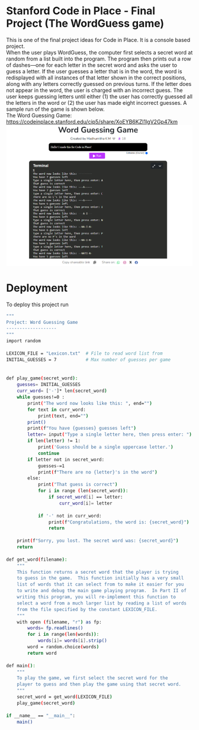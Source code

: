 # Stanford Code in Place - Final Project (The WordGuess game)
This is one of the final project ideas for Code in Place. It is a console based project.
<br>
When the user plays WordGuess, the computer first selects a secret word at random from a list built into the program. The program then prints out a row of dashes—one for each letter in the secret word and asks the user to guess a letter. If the user guesses a letter that is in the word, the word is redisplayed with all instances of that letter shown in the correct positions, along with any letters correctly guessed on previous turns. If the letter does not appear in the word, the user is charged with an incorrect guess. The user keeps guessing letters until either (1) the user has correctly guessed all the letters in the word or (2) the user has made eight incorrect guesses. A sample run of the game is shown below.
<br>
The Word Guessing Game: https://codeinplace.stanford.edu/cip5/share/XoEYB6KZI1lgV2Gp47km
<br>
<img src="https://github.com/madhumi2611/code-in-place-final-project/blob/main/SampleRun.png">
<br>
# Deployment
To deploy this project run
```bash
"""
Project: Word Guessing Game
-------------------
"""
import random

LEXICON_FILE = "Lexicon.txt"  # File to read word list from
INITIAL_GUESSES = 7           # Max number of guesses per game


def play_game(secret_word):
    guesses= INITIAL_GUESSES
    curr_word= ['-']* len(secret_word)
    while guesses!=0 :
        print("The word now looks like this: ", end="")
        for text in curr_word:
            print(text, end="")
        print()
        print(f"You have {guesses} guesses left")
        letter= input("Type a single letter here, then press enter: ")
        if len(letter) != 1:
            print('Guess should be a single uppercase letter.')
            continue
        if letter not in secret_word:
            guesses-=1
            print(f"There are no {letter}'s in the word")
        else:
            print("That guess is correct")
            for i in range (len(secret_word)):
                if secret_word[i] == letter:
                    curr_word[i]= letter

            if '-' not in curr_word:
                print(f"Congratulations, the word is: {secret_word}")
                return

    print(f"Sorry, you lost. The secret word was: {secret_word}")
    return

def get_word(filename):
    """
    This function returns a secret word that the player is trying
    to guess in the game.  This function initially has a very small
    list of words that it can select from to make it easier for you
    to write and debug the main game playing program.  In Part II of
    writing this program, you will re-implement this function to
    select a word from a much larger list by reading a list of words
    from the file specified by the constant LEXICON_FILE.
    """
    with open (filename, "r") as fp:
        words= fp.readlines()
        for i in range(len(words)):
            words[i]= words[i].strip()
        word = random.choice(words)
        return word

def main():
    """
    To play the game, we first select the secret word for the
    player to guess and then play the game using that secret word.
    """
    secret_word = get_word(LEXICON_FILE)
    play_game(secret_word)

if __name__ == "__main__":
    main()
```
